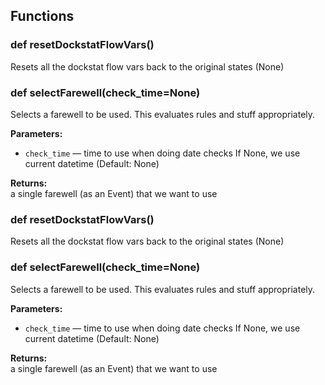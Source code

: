 ## Functions

### def resetDockstatFlowVars()

Resets all the dockstat flow vars back to the original states (None)

### def selectFarewell(check_time=None)

Selects a farewell to be used. This evaluates rules and stuff appropriately.

**Parameters:**
- `check_time` &mdash; time to use when doing date checks If None, we use current datetime (Default: None)


**Returns:**<br>
a single farewell (as an Event) that we want to use

### def resetDockstatFlowVars()

Resets all the dockstat flow vars back to the original states (None)

### def selectFarewell(check_time=None)

Selects a farewell to be used. This evaluates rules and stuff appropriately.

**Parameters:**
- `check_time` &mdash; time to use when doing date checks If None, we use current datetime (Default: None)


**Returns:**<br>
a single farewell (as an Event) that we want to use

